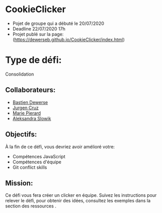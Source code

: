 # CookieClicker

- Pojet de groupe qui a débuté le 20/07/2020 
- Deadline 22/07/2020 17h
- Projet publé sur la page: (https://dewerseb.github.io/CookieClicker/index.html)

# Type de défi: 
Consolidation

## Collaborateurs: 

- [Bastien Dewerse ](https://github.com/DewerseB)
- [Jurgen Cruz](https://github.com/jcruz97)
- [Marie Pierard](https://github.com/Marie-Pierard)
- [Aleksandra Slowik](https://github.com/88aleksandra88)

## Objectifs:
À la fin de ce défi, vous devriez avoir amélioré votre:

- Compétences JavaScript
- Compétences d'équipe
- Git conflict skills

## Mission:

Ce défi vous fera créer un clicker en équipe. Suivez les instructions pour relever le défi, pour obtenir des idées, consultez les exemples dans la section des ressources .

